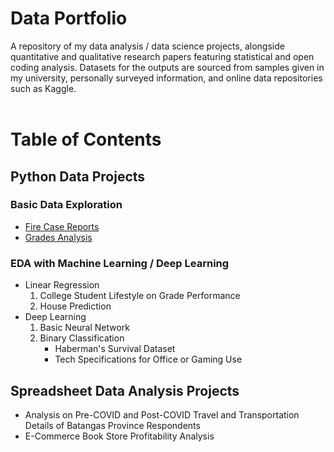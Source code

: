 <h1> Data Portfolio </h1>
A repository of my data analysis / data science projects, alongside quantitative and qualitative research papers featuring statistical and open coding analysis. Datasets for the outputs are sourced from samples given in my university, personally surveyed information, and online data repositories such as Kaggle.
<br /><br />
<h1 id="table-of-contents"> Table of Contents </h1>

<h2>Python Data Projects</h2>

<nav>
<h3> Basic Data Exploration </h3>

<ul>
  <li><a href="Python Data Projects\Basic Data Exploration\Fire Case Reports\fire_case_reports.md">Fire Case Reports</a></li>
  <li><a href="Python Data Projects\Basic Data Exploration\Fire Case Reports\grades_analysis.md">Grades Analysis</a></li>
</ul>

<h3> EDA with Machine Learning / Deep Learning </h3>
<ul>
<li>Linear Regression 
  <ol>
    <li>College Student Lifestyle on Grade Performance</li>
    <li>House Prediction</li>
  </ol>
</li>
<li>Deep Learning
  <ol>
    <li>Basic Neural Network</li>
    <li>Binary Classification
      <ul>
        <li>Haberman's Survival Dataset</li>
        <li>Tech Specifications for Office or Gaming Use</li>
      </ul>
    </li>
  </ol>
</li>
</ul>

</nav>

<h2>Spreadsheet Data Analysis Projects</h2>
<nav>
<ul>
  <li>Analysis on Pre-COVID and Post-COVID Travel and Transportation Details of Batangas Province Respondents</li>
  <li>E-Commerce Book Store Profitability Analysis</li>
</ul>
</nav>